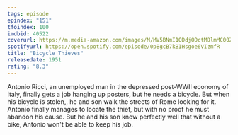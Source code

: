 ```yaml
---
tags: episode
epindex: "151"
tfoindex: 100
imdbid: 40522
coverurl: https://m.media-amazon.com/images/M/MV5BNmI1ODdjODctMDlmMC00ZWViLWI5MzYtYzRhNDdjYmM3MzFjXkEyXkFqcGdeQXVyMTMxODk2OTU@._V1_SY300_CR1,0,202,300_.jpg
spotifyurl: https://open.spotify.com/episode/0pBgcB7kBIHsgoe6VIzmfR
title: "Bicycle Thieves"
releasedate: 1951
rating: "8.3"
---
```


Antonio Ricci, an unemployed man in the depressed post-WWII economy of Italy, finally gets a job hanging up posters, but he needs a bicycle. But when his bicycle is stolen,, he and son walk the streets of Rome looking for it. Antonio finally manages to locate the thief, but with no proof he must abandon his cause. But he and his son know perfectly well that without a bike, Antonio won't be able to keep his job.